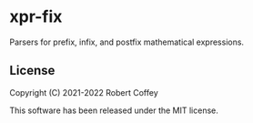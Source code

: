 # xpr-fix

Parsers for prefix, infix, and postfix mathematical expressions.

## License

Copyright (C) 2021-2022 Robert Coffey

This software has been released under the MIT license.
